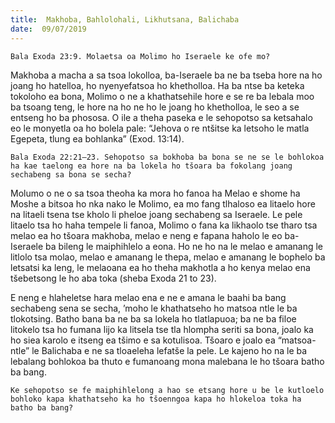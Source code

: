 ```yaml
---
title:  Makhoba, Bahlolohali, Likhutsana, Balichaba
date:  09/07/2019
---
```


`Bala Exoda 23:9. Molaetsa oa Molimo ho Iseraele ke ofe mo?`

Makhoba a macha a sa tsoa lokolloa, ba-Iseraele ba ne ba tseba hore na ho joang ho hatelloa, ho nyenyefatsoa ho khetholloa. Ha ba ntse ba keteka tokoloho ea bona, Molimo o ne a khathatsehile hore e se re ba lebala moo ba tsoang teng, le hore na ho ne ho le joang ho khetholloa, le seo a se entseng ho ba phososa. O ile a theha paseka e le sehopotso sa ketsahalo eo le monyetla oa ho bolela pale: “Jehova o re ntšitse ka letsoho le matla Egepeta, tlung ea bohlanka” (Exod. 13:14).

`Bala Exoda 22:21–23. Sehopotso sa bokhoba ba bona se ne se le bohlokoa ha kae taelong ea hore na ba lokela ho tšoara ba fokolang joang sechabeng sa bona se secha?`

Molumo o ne o sa tsoa theoha ka mora ho fanoa ha Melao e shome ha Moshe a bitsoa ho nka nako le Molimo, ea mo fang tlhaloso ea litaelo hore na litaeli tsena tse kholo li pheloe joang sechabeng sa Iseraele. Le pele litaelo tsa ho haha tempele li fanoa, Molimo o fana ka likhaolo tse tharo tsa melao ea ho tšoara makhoba, melao e neng e fapana haholo le eo ba-Iseraele ba bileng le maiphihlelo a eona. Ho ne ho na le melao e amanang le litlolo tsa molao, melao e amanang le thepa, melao e amanang le bophelo ba letsatsi ka leng, le melaoana ea ho theha makhotla a ho kenya melao ena tšebetsong le ho aba toka (sheba Exoda 21 to 23).

E neng e hlaheletse hara melao ena e ne e amana le baahi ba bang sechabeng sena se secha, ’moho le khathatseho ho matsoa ntle le ba tlokotsing. Batho bana ba ne ba sa lokela ho tlatlapuoa; ba ne ba filoe litokelo tsa ho fumana lijo ka litsela tse tla hlompha seriti sa bona, joalo ka ho siea karolo e itseng ea tšimo e sa kotulisoa. Tšoaro e joalo ea “matsoa-ntle” le Balichaba e ne sa tloaeleha lefatše la pele. Le kajeno ho na le ba lebalang bohlokoa ba thuto e fumanoang mona malebana le ho tšoara batho ba bang.

`Ke sehopotso se fe maiphihlelong a hao se etsang hore u be le kutloelo bohloko kapa khathatseho ka ho tšoenngoa kapa ho hlokeloa toka ha batho ba bang?`